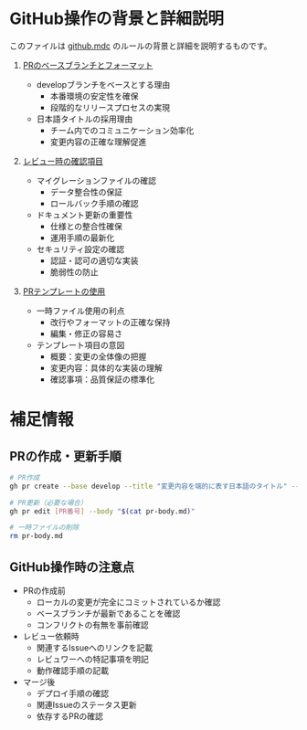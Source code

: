 # GitHub操作の背景と詳細説明
このファイルは [github.mdc](../rules/github.mdc) のルールの背景と詳細を説明するものです。

1. [PRのベースブランチとフォーマット](../rules/github.mdc#1)
   - developブランチをベースとする理由
     - 本番環境の安定性を確保
     - 段階的なリリースプロセスの実現
   - 日本語タイトルの採用理由
     - チーム内でのコミュニケーション効率化
     - 変更内容の正確な理解促進

2. [レビュー時の確認項目](../rules/github.mdc#2)
   - マイグレーションファイルの確認
     - データ整合性の保証
     - ロールバック手順の確認
   - ドキュメント更新の重要性
     - 仕様との整合性確保
     - 運用手順の最新化
   - セキュリティ設定の確認
     - 認証・認可の適切な実装
     - 脆弱性の防止

3. [PRテンプレートの使用](../rules/github.mdc#3)
   - 一時ファイル使用の利点
     - 改行やフォーマットの正確な保持
     - 編集・修正の容易さ
   - テンプレート項目の意図
     - 概要：変更の全体像の把握
     - 変更内容：具体的な実装の理解
     - 確認事項：品質保証の標準化

# 補足情報

## PRの作成・更新手順
```bash
# PR作成
gh pr create --base develop --title "変更内容を端的に表す日本語のタイトル" --body "$(cat pr-body.md)"

# PR更新（必要な場合）
gh pr edit [PR番号] --body "$(cat pr-body.md)"

# 一時ファイルの削除
rm pr-body.md
```

## GitHub操作時の注意点
- PRの作成前
  - ローカルの変更が完全にコミットされているか確認
  - ベースブランチが最新であることを確認
  - コンフリクトの有無を事前確認
- レビュー依頼時
  - 関連するIssueへのリンクを記載
  - レビュワーへの特記事項を明記
  - 動作確認手順の記載
- マージ後
  - デプロイ手順の確認
  - 関連Issueのステータス更新
  - 依存するPRの確認 